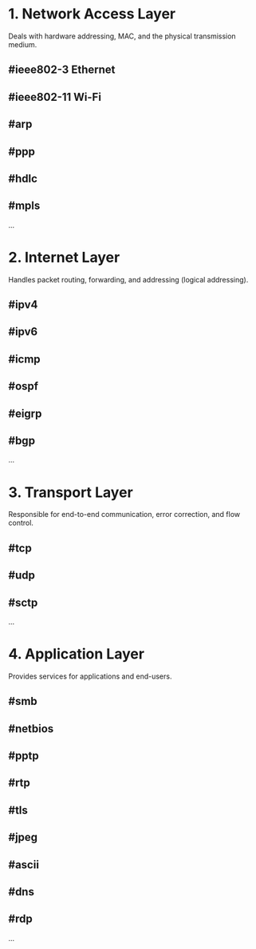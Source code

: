 # 1. Network Access Layer
Deals with hardware addressing, MAC, and the physical transmission medium.
## #ieee802-3 Ethernet
## #ieee802-11 Wi-Fi

## #arp
## #ppp 
## #hdlc
## #mpls
...
# 2. Internet Layer
Handles packet routing, forwarding, and addressing (logical addressing).
## #ipv4
## #ipv6
## #icmp
## #ospf
## #eigrp
## #bgp
...
# 3. Transport Layer
Responsible for end-to-end communication, error correction, and flow control.
## #tcp
## #udp
## #sctp
...
# 4. Application Layer
Provides services for applications and end-users.
## #smb
## #netbios
## #pptp 
## #rtp

## #tls
## #jpeg
## #ascii 
## #dns
## #rdp 
...
